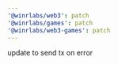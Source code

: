 ```yaml
---
'@winrlabs/web3': patch
'@winrlabs/games': patch
'@winrlabs/web3-games': patch
---
```


update to send tx on error
